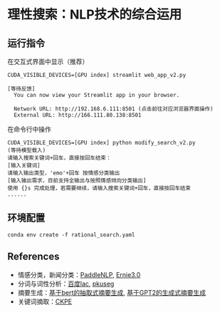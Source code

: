 # 理性搜索：NLP技术的综合运用

## 运行指令

在交互式界面中显示（推荐）

```Shell
CUDA_VISIBLE_DEVICES=[GPU index] streamlit web_app_v2.py

[等待反馈]
  You can now view your Streamlit app in your browser.

  Network URL: http://192.168.6.111:8501 (点击前往对应浏览器界面操作)
  External URL: http://166.111.80.138:8501
```

在命令行中操作

```Shell
CUDA_VISIBLE_DEVICES=[GPU index] python modify_search_v2.py
(等待模型载入)
请输入搜索关键词+回车，直接按回车结束：
[输入关键词]
请输入输出类型，'emo'+回车 按情感分类输出
[输入输出需求，目前支持全输出与按照情感倾向分类输出]
使用 {}s 完成处理，若需要继续，请输入搜索关键词+回车，直接按回车结束
......
```

## 环境配置

```shell
conda env create -f rational_search.yaml
```

## References

- 情感分类，新闻分类：[PaddleNLP](https://github.com/PaddlePaddle/PaddleNLP), [Ernie3.0](https://github.com/PaddlePaddle/PaddleNLP/tree/develop/model_zoo/ernie-3.0)
- 分词与词性分析：[百度lac](https://github.com/baidu/lac), [pkuseg](https://github.com/lancopku/PKUSeg-python)
- 摘要生成：[基于bert的抽取式摘要生成](https://github.com/jasoncao11/nlp-notebook/tree/master/4-6.Bert-extractive-summarizer), [基于GPT2的生成式摘要生成](https://github.com/qingkongzhiqian/GPT2-Summary)
- 关键词摘取：[CKPE](https://github.com/dongrixinyu/chinese_keyphrase_extractor)
